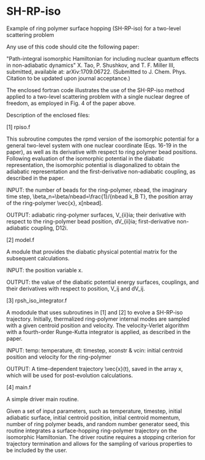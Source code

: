 # SH-RP-iso
Example of ring polymer surface hopping (SH-RP-iso) for a two-level scattering problem

Any use of this code should cite the following paper:

"Path-integral isomorphic Hamiltonian for including nuclear quantum effects in non-adiabatic dynamics"
X. Tao, P. Shushkov, and T. F. Miller III, submitted, available at: arXiv:1709.06722.
(Submitted to J. Chem. Phys.  Citation to be updated upon journal acceptance.)

The enclosed fortran code illustrates the use of the SH-RP-iso method applied to a two-level 
scattering problem with a single nuclear degree of freedom, as employed in Fig. 4 of the paper above.

Description of the enclosed files:

[1] rpiso.f

This subroutine computes the rpmd version of the isomorphic potential for a general 
two-level system with one nuclear coordinate (Eqs. 16-19 in the paper), 
as well as its derivative with respect to ring polymer bead positions. 
Following evaluation of the isomorphic potential in the diabatic representation, 
the isomorphic potential is diagonalized to obtain the adiabatic representation and 
the first-derivative non-adiabatic coupling, as described in the paper.

INPUT:
the number of beads for the ring-polymer, nbead,
the imaginary time step, \beta_n=\beta/nbead=\frac{1}/{nbead k_B T},
the position array of the ring-polymer \vec{x}, x[nbead].

OUTPUT:
adiabatic ring-polymer surfaces, V_{ii}ia; their derivative with respect to the ring-polymer bead
position, dV_{ii}ia; first-derivative non-adiabatic coupling, D12i.

[2] model.f

A module that provides the diabatic physical potential matrix for the subsequent calculations. 

INPUT: 
the position variable x.

OUTPUT:
the value of the diabatic potential energy surfaces, couplings, and their derivatives with respect
to position, V_ij and dV_ij.

[3] rpsh_iso_integrator.f

A mododule that uses  subroutines in [1] and [2] to evolve a SH-RP-iso trajectory. 
Initially, thermalized ring-polymer internal modes are sampled with a given 
centroid position and velocity. The velocity-Verlet algorithm with a fourth-order 
Runge-Kutta integrator is applied, as described in the paper.

INPUT:
temp: temperature, dt: timestep, 
xconstr & vcin: initial centroid position and velocity for the ring-polymer 

OUTPUT:
A time-dependent trajectory \vec{x}(t), saved in the array x, which will be used for post-evolution calculations.

[4] main.f

A simple driver main routine.

Given a set of input parameters, such as temperature, timestep, initial adiabatic surface,
initial centroid position, initial centroid momentum, number of ring polymer beads, and random number generator seed,
this routine integrates a surface-hopping ring-polymer trajectory on the isomorphic Hamiltonian.
The driver routine requires a stopping criterion for trajectory termination and allows for 
the sampling of various properties to be included by the user.
